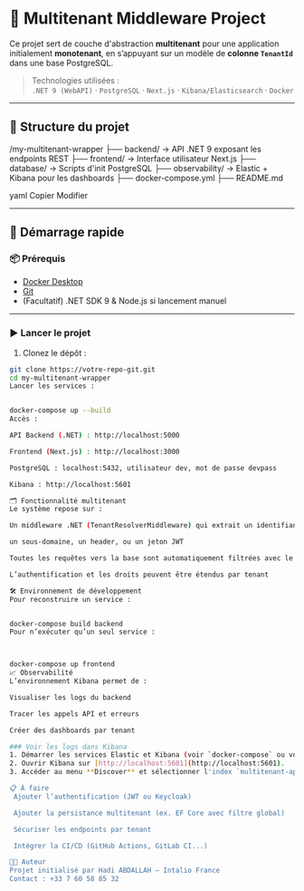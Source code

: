 # 🧱 Multitenant Middleware Project

Ce projet sert de couche d'abstraction **multitenant** pour une application initialement **monotenant**, en s’appuyant sur un modèle de **colonne `TenantId`** dans une base PostgreSQL.

> Technologies utilisées :  
> `.NET 9 (WebAPI)` · `PostgreSQL` · `Next.js` · `Kibana/Elasticsearch` · `Docker`

---

## 🔧 Structure du projet

/my-multitenant-wrapper
├── backend/ → API .NET 9 exposant les endpoints REST
├── frontend/ → Interface utilisateur Next.js
├── database/ → Scripts d'init PostgreSQL
├── observability/ → Elastic + Kibana pour les dashboards
├── docker-compose.yml
├── README.md

yaml
Copier
Modifier

---

## 🚀 Démarrage rapide

### 📦 Prérequis
- [Docker Desktop](https://www.docker.com/products/docker-desktop/)
- [Git](https://git-scm.com/)
- (Facultatif) .NET SDK 9 & Node.js si lancement manuel

---

### ▶️ Lancer le projet

1. Clonez le dépôt :
```bash
git clone https://votre-repo-git.git
cd my-multitenant-wrapper
Lancer les services :


docker-compose up --build
Accès :

API Backend (.NET) : http://localhost:5000

Frontend (Next.js) : http://localhost:3000

PostgreSQL : localhost:5432, utilisateur dev, mot de passe devpass

Kibana : http://localhost:5601

🗂️ Fonctionnalité multitenant
Le système repose sur :

Un middleware .NET (TenantResolverMiddleware) qui extrait un identifiant de tenant depuis :

un sous-domaine, un header, ou un jeton JWT

Toutes les requêtes vers la base sont automatiquement filtrées avec le TenantId

L’authentification et les droits peuvent être étendus par tenant

🛠 Environnement de développement
Pour reconstruire un service :


docker-compose build backend
Pour n’exécuter qu’un seul service :



docker-compose up frontend
📈 Observabilité
L’environnement Kibana permet de :

Visualiser les logs du backend

Tracer les appels API et erreurs

Créer des dashboards par tenant

### Voir les logs dans Kibana
1. Démarrer les services Elastic et Kibana (voir `docker-compose` ou votre infrastructure Elastic).
2. Ouvrir Kibana sur [http://localhost:5601](http://localhost:5601).
3. Accéder au menu **Discover** et sélectionner l'index `multitenant-api-*` pour consulter les événements Serilog.

📋 À faire
 Ajouter l’authentification (JWT ou Keycloak)

 Ajouter la persistance multitenant (ex. EF Core avec filtre global)

 Sécuriser les endpoints par tenant

 Intégrer la CI/CD (GitHub Actions, GitLab CI...)

👨‍💻 Auteur
Projet initialisé par Hadi ABDALLAH – Intalio France
Contact : +33 7 60 58 85 32